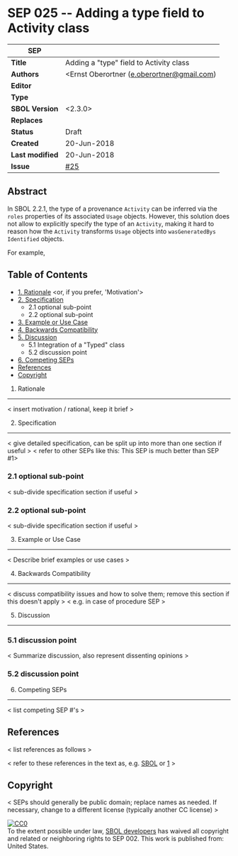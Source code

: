 SEP 025 -- Adding a type field to Activity class
===================================

SEP                     | <leave empty>
----------------------|--------------
**Title**                | Adding a "type" field to Activity class
**Authors**           | <Ernst Oberortner (e.oberortner@gmail.com)
**Editor**            | 
**Type**               | <Data Model>
**SBOL Version** | <2.3.0>
**Replaces**        | 
**Status**             | Draft
**Created**          | 20-Jun-2018 
**Last modified**  | 20-Jun-2018 
**Issue**          | [#25](https://github.com/SynBioDex/SEPs/issues/25)

Abstract
-----------

In SBOL 2.2.1, the type of a provenance `Activity` can be inferred via the `roles` properties of its associated `Usage` objects. However, this solution does not allow to explicitly specify the type of an `Activity`, making it hard to reason how the `Activity` transforms `Usage` objects into `wasGeneratedBys` `Identified` objects. 

For example, 

Table of Contents  <remove TOC if SEP is rather short>
---------------------

* [1. Rationale](#rationale) <or, if you prefer, 'Motivation'>
* [2. Specification](#specification)
  * 2.1 optional sub-point
  * 2.2 optional sub-point
* [3. Example or Use Case](#example)
* [4. Backwards Compatibility](#compatibility)
* [5. Discussion](#discussion)
  * 5.1 Integration of a "Typed" class
  * 5.2 discussion point
* [6. Competing SEPs](#competing_seps)
* [References](#references)
* [Copyright](#copyright)

1. Rationale <a name="rationale"></a>
----------------

< insert motivation / rational, keep it brief >


2. Specification <a name="specification"></a>
----------------------------------------------

< give detailed specification, can be split up into more than one section if useful >
< refer to other SEPs like this: This SEP is much better than SEP #1>

### 2.1 optional sub-point

< sub-divide specification section if useful >

### 2.2 optional sub-point

< sub-divide specification section if useful >


3. Example or Use Case <a name='example'></a>
-------------------------------

< Describe brief examples or use cases >

4. Backwards Compatibility <a name='compatibility'></a>
-----------------

< discuss compatibility issues and how to solve them; remove this section if this doesn't apply >
< e.g. in case of procedure SEP >

5. Discussion <a name='discussion'></a>
-----------------

### 5.1 discussion point

< Summarize discussion, also represent dissenting opinions >

### 5.2 discussion point

6. Competing SEPs <a name='competing_seps'></a>
-----------------

< list competing SEP #'s >

References <a name='references'></a>
----------------

< list references as follows >

[SBOL]: http://sbolstandard.org
[1]: https://www.python.org/dev/peps/pep-0001

< refer to these references in the text as, e.g. [SBOL] or [1] >

Copyright <a name='copyright'></a>
-------------
< SEPs should generally be public domain; replace names as needed.  If necessary, change to a different license (typically another CC license) >

<p xmlns:dct="http://purl.org/dc/terms/" xmlns:vcard="http://www.w3.org/2001/vcard-rdf/3.0#">
  <a rel="license"
     href="http://creativecommons.org/publicdomain/zero/1.0/">
    <img src="http://i.creativecommons.org/p/zero/1.0/88x31.png" style="border-style: none;" alt="CC0" />
  </a>
  <br />
  To the extent possible under law,
  <a rel="dct:publisher"
     href="sbolstandard.org">
    <span property="dct:title">SBOL developers</span></a>
  has waived all copyright and related or neighboring rights to
  <span property="dct:title">SEP 002</span>.
This work is published from:
<span property="vcard:Country" datatype="dct:ISO3166"
      content="US" about="sbolstandard.org">
  United States</span>.
</p>
